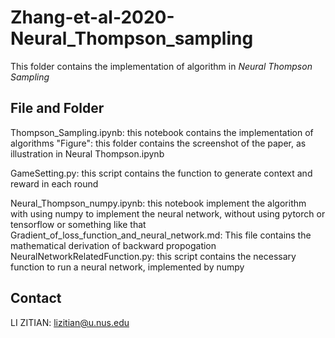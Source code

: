 # Zhang-et-al-2020-Neural_Thompson_sampling
This folder contains the implementation of algorithm in *Neural Thompson Sampling* 

## File and Folder

Thompson_Sampling.ipynb: this notebook contains the implementation of algorithms
"Figure": this folder contains the screenshot of the paper, as illustration in Neural Thompson.ipynb

GameSetting.py: this script contains the function to generate context and reward in each round

Neural_Thompson_numpy.ipynb: this notebook implement the algorithm with using numpy to implement the neural network, without using pytorch or tensorflow or something like that
Gradient_of_loss_function_and_neural_network.md: This file contains the mathematical derivation of backward propogation
NeuralNetworkRelatedFunction.py: this script contains the necessary function to run a neural network, implemented by numpy

## Contact

LI ZITIAN: lizitian@u.nus.edu

